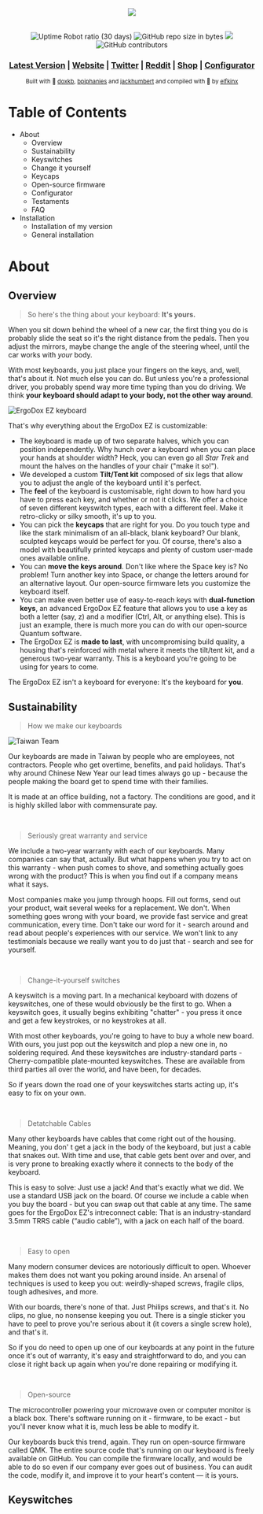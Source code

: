 <div align="center">
  <img src="https://i.gyazo.com/c16926425ba0d8e454c95c16e94c9818.png"/>
</div>
&nbsp;
&nbsp;
<div align="center">

![Uptime Robot ratio (30 days)](https://img.shields.io/uptimerobot/ratio/m782080821-e4f43c6ecab13524d299c154.svg?logo=cloudflare&logoColor=white&style=for-the-badge)  ![GitHub repo size in bytes](https://img.shields.io/github/repo-size/elfkinx/ergodox.svg?color=brightgreen&logo=github&style=for-the-badge) <a href="#patched-fonts" title=""><img src="https://raw.githubusercontent.com/wiki/ryanoasis/nerd-fonts/images/faux-shield-badge-os-logos.svg?sanitize=true"></a> <img alt="GitHub contributors" src="https://img.shields.io/github/contributors/benblazak/ergodox-firmware.svg?logo=github&style=for-the-badge">

### [Latest Version](https://configure.ergodox-ez.com/layouts/KBOw/latest/0) | [Website](https://ergodox-ez.com/) | [Twitter](https://twitter.com/ergodoxez) | [Reddit](https://www.reddit.com/r/ergodox/) | [Shop](https://ergodox-ez.com/pages/customize) | [Configurator](https://configure.ergodox-ez.com/layouts/default/latest/0)

<sub>Built with 💙 [doxkb](https://github.com/doxkb), [bpiphanies](http://bathroomepiphanies.com/) and [jackhumbert](https://github.com/jackhumbert) and compiled with 💙 by [elfkinx](https://github.com/elfkinx)
</div>

# Table of Contents

*   About
    *   Overview
    *   Sustainability
    *   Keyswitches
    *   Change it yourself
    *   Keycaps
    *   Open-source firmware
    *   Configurator
    *   Testaments
    *   FAQ
*   Installation
    *   Installation of my version
    *   General installation

# About

## Overview

>So here's the thing about your keyboard: **It's yours.**

When you sit down behind the wheel of a new car, the first thing you do is probably slide the seat so it's the right distance from the pedals. Then you adjust the mirrors, maybe change the angle of the steering wheel, until the car works with _your_ body.

With most keyboards, you just place your fingers on the keys, and, well, that's about it. Not much else you can do. But unless you're a professional driver, you probably spend way more time typing than you do driving. We think **your keyboard should adapt to your body, not the other way around**.

![ErgoDox EZ keyboard](https://cdn.shopify.com/s/files/1/1152/3264/files/ergodox-wings-white-eee_bg-cropped.png?4841731470641646283)

That's why everything about the ErgoDox EZ is customizable:

*   The keyboard is made up of two separate halves, which you can position independently. Why hunch over a keyboard when you can place your hands at shoulder width? Heck, you can even go all _Star Trek_ and mount the halves on the handles of your chair ("make it so!").
*   We developed a custom **Tilt/Tent kit** composed of six legs that allow you to adjust the angle of the keyboard until it's perfect.
*   The **feel** of the keyboard is customisable, right down to how hard you have to press each key, and whether or not it clicks. We offer a choice of seven different keyswitch types, each with a different feel. Make it retro-clicky or silky smooth, it's up to you.
*   You can pick the **keycaps** that are right for you. Do you touch type and like the stark minimalism of an all-black, blank keyboard? Our blank, sculpted keycaps would be perfect for you. Of course, there's also a model with beautifully printed keycaps and plenty of custom user-made ones available online.
*   You can **move the keys around**. Don't like where the Space key is? No problem! Turn another key into Space, or change the letters around for an alternative layout. Our open-source firmware lets you customize the keyboard itself.
*   You can make even better use of easy-to-reach keys with **dual-function keys**, an advanced ErgoDox EZ feature that allows you to use a key as both a letter (say, z) and a modifier (Ctrl, Alt, or anything else). This is just an example, there is much more you can do with our open-source Quantum software.
*   The ErgoDox EZ is **made to last**, with uncompromising build quality, a housing that's reinforced with metal where it meets the tilt/tent kit, and a generous two-year warranty. This is a keyboard you're going to be using for years to come.

The ErgoDox EZ isn't a keyboard for everyone: It's the keyboard for **you**.

## Sustainability

> How we make our keyboards

![Taiwan Team](https://cdn.shopify.com/s/files/1/1152/3264/t/25/assets/neat-taiwan-team.jpg?17225678919898917123)

Our keyboards are made in Taiwan by people who are employees, not contractors. People who get overtime, benefits, and paid holidays. That's why around Chinese New Year our lead times always go up - because the people making the board get to spend time with their families.

It is made at an office building, not a factory. The conditions are good, and it is highly skilled labor with commensurate pay.

&nbsp;
> Seriously great warranty and service

We include a two-year warranty with each of our keyboards. Many companies can say that, actually. But what happens when you try to act on this warranty - when push comes to shove, and something actually goes wrong with the product? This is when you find out if a company means what it says.

Most companies make you jump through hoops. Fill out forms, send out your product, wait several weeks for a replacement. We don't. When something goes wrong with your board, we provide fast service and great communication, every time. Don't take our word for it - search around and read about people's experiences with our service. We won't link to any testimonials because we really want you to do just that - search and see for yourself.

&nbsp;
> Change-it-yourself switches

A keyswitch is a moving part. In a mechanical keyboard with dozens of keyswitches, one of these would obviously be the first to go. When a keyswitch goes, it usually begins exhibiting "chatter" - you press it once and get a few keystrokes, or no keystrokes at all.

With most other keyboards, you're going to have to buy a whole new board. With ours, you just pop out the keyswitch and plop a new one in, no soldering required. And these keyswitches are industry-standard parts - Cherry-compatible plate-mounted keyswitches. These are available from third parties all over the world, and have been, for decades.

So if years down the road one of your keyswitches starts acting up, it's easy to fix on your own.

&nbsp;
> Detatchable Cables

Many other keyboards have cables that come right out of the housing. Meaning, you don' t get a jack in the body of the keyboard, but just a cable that snakes out. With time and use, that cable gets bent over and over, and is very prone to breaking exactly where it connects to the body of the keyboard.

This is easy to solve: Just use a jack! And that's exactly what we did. We use a standard USB jack on the board. Of course we include a cable when you buy the board - but you can swap out that cable at any time. The same goes for the ErgoDox EZ's intreconnect cable: That is an industry-standard 3.5mm TRRS cable (“audio cable”), with a jack on each half of the board.

&nbsp;
> Easy to open

Many modern consumer devices are notoriously difficult to open. Whoever makes them does not want you poking around inside. An arsenal of techniques is used to keep you out: weirdly-shaped screws, fragile clips, tough adhesives, and more.

With our boards, there's none of that. Just Philips screws, and that's it. No clips, no glue, no nonsense keeping you out. There is a single sticker you have to peel to prove you're serious about it (it covers a single screw hole), and that's it.

So if you do need to open up one of our keyboards at any point in the future once it's out of warranty, it's easy and straightforward to do, and you can close it right back up again when you're done repairing or modifying it.

&nbsp;
> Open-source

The microcontroller powering your microwave oven or computer monitor is a black box. There's software running on it - firmware, to be exact - but you'll never know what it is, much less be able to modify it.

Our keyboards buck this trend, again. They run on open-source firmware called QMK. The entire source code that's running on our keyboard is freely available on GitHub. You can compile the firmware locally, and would be able to do so even if our company ever goes out of business. You can audit the code, modify it, and improve it to your heart's content — it is yours.

## Keyswitches

